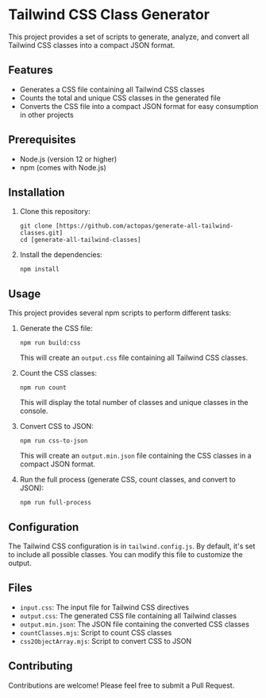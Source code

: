 # Tailwind CSS Class Generator

This project provides a set of scripts to generate, analyze, and convert all Tailwind CSS classes into a compact JSON format.

## Features

- Generates a CSS file containing all Tailwind CSS classes
- Counts the total and unique CSS classes in the generated file
- Converts the CSS file into a compact JSON format for easy consumption in other projects

## Prerequisites

- Node.js (version 12 or higher)
- npm (comes with Node.js)

## Installation

1. Clone this repository:

   ```
   git clone [https://github.com/actopas/generate-all-tailwind-classes.git]
   cd [generate-all-tailwind-classes]
   ```

2. Install the dependencies:
   ```
   npm install
   ```

## Usage

This project provides several npm scripts to perform different tasks:

1. Generate the CSS file:

   ```
   npm run build:css
   ```

   This will create an `output.css` file containing all Tailwind CSS classes.

2. Count the CSS classes:

   ```
   npm run count
   ```

   This will display the total number of classes and unique classes in the console.

3. Convert CSS to JSON:

   ```
   npm run css-to-json
   ```

   This will create an `output.min.json` file containing the CSS classes in a compact JSON format.

4. Run the full process (generate CSS, count classes, and convert to JSON):
   ```
   npm run full-process
   ```

## Configuration

The Tailwind CSS configuration is in `tailwind.config.js`. By default, it's set to include all possible classes. You can modify this file to customize the output.

## Files

- `input.css`: The input file for Tailwind CSS directives
- `output.css`: The generated CSS file containing all Tailwind classes
- `output.min.json`: The JSON file containing the converted CSS classes
- `countClasses.mjs`: Script to count CSS classes
- `css2ObjectArray.mjs`: Script to convert CSS to JSON

## Contributing

Contributions are welcome! Please feel free to submit a Pull Request.
